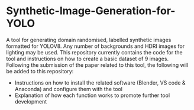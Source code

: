 # Synthetic-Image-Generation-for-YOLO
A tool for generating domain randomised, labelled synthetic images formatted for YOLOV8. Any number of backgrounds and HDRI images for lighting may be used. This repository currently contains the code for the tool and instructions on how to create a basic dataset of 9 images. Following the submission of the paper related to this tool, the following will be added to this repository:

- Instructions on how to install the related software (Blender, VS code & Anaconda) and configure them with the tool
- Explanation of how each function works to promote further tool development
